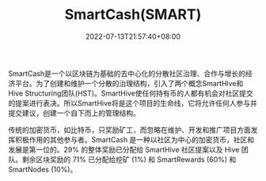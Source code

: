 ﻿---
weight: 
title: "SmartCash(SMART)"
description: "SmartCash是一个以区块链为基础的去中心化的分散社区治理、合作与增长的经济平台"
date: 2022-07-13T21:57:40+08:00
lastmod: 2022-07-13T16:45:40+08:00
draft: false
authors: ["浮尘"]
featuredImage: "smartcashsmart.webp"
link: "https://smartcash.cc/"
tags: ["数字代币","SmartCash(SMART)"]
categories: ["navigation"]
navigation: ["数字代币"]
lightgallery: true
toc: true
pinned: false
recommend: false
recommend1: false
---
SmartCash是一个以区块链为基础的去中心化的分散社区治理、合作与增长的经济平台。为了创建和维护一个分散的治理结构，引入了两个概念SmartHive和Hive Structuring团队(HST)。SmartHive使任何持有币的人都有机会对社区提交的提案进行表决。所以SmartHive将是这个项目的生命线，它将允许任何人参与并提交建议，创建一个自下而上的管理结构。

传统的加密货币，如比特币，只奖励矿工，而忽略在维护、开发和推广项目方面发挥积极作用的其他参与者。SmartCash 是一种以社区为中心的加密货币，社区和发展是第一位的。29% 的整体奖励已分配给 SmartHive 社区提案以及 Hive 团队。剩余区块奖励的 71% 已分配给挖矿 (1%) 和 SmartRewards (60%) 和 SmartNodes (10%)。